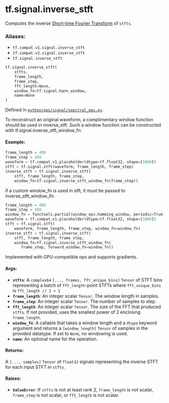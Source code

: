 <div itemscope itemtype="http://developers.google.com/ReferenceObject">
<meta itemprop="name" content="tf.signal.inverse_stft" />
<meta itemprop="path" content="Stable" />
</div>

# tf.signal.inverse_stft

Computes the inverse [Short-time Fourier Transform][stft] of `stfts`.

### Aliases:

* `tf.compat.v1.signal.inverse_stft`
* `tf.compat.v2.signal.inverse_stft`
* `tf.signal.inverse_stft`

``` python
tf.signal.inverse_stft(
    stfts,
    frame_length,
    frame_step,
    fft_length=None,
    window_fn=tf.signal.hann_window,
    name=None
)
```



Defined in [`python/ops/signal/spectral_ops.py`](/code/stable/tensorflow/python/ops/signal/spectral_ops.py).

<!-- Placeholder for "Used in" -->

To reconstruct an original waveform, a complimentary window function should
be used in inverse_stft. Such a window function can be constructed with
tf.signal.inverse_stft_window_fn.

#### Example:



```python
frame_length = 400
frame_step = 160
waveform = tf.compat.v1.placeholder(dtype=tf.float32, shape=[1000])
stft = tf.signal.stft(waveform, frame_length, frame_step)
inverse_stft = tf.signal.inverse_stft(
    stft, frame_length, frame_step,
    window_fn=tf.signal.inverse_stft_window_fn(frame_step))
```

if a custom window_fn is used in stft, it must be passed to
inverse_stft_window_fn:

```python
frame_length = 400
frame_step = 160
window_fn = functools.partial(window_ops.hamming_window, periodic=True),
waveform = tf.compat.v1.placeholder(dtype=tf.float32, shape=[1000])
stft = tf.signal.stft(
    waveform, frame_length, frame_step, window_fn=window_fn)
inverse_stft = tf.signal.inverse_stft(
    stft, frame_length, frame_step,
    window_fn=tf.signal.inverse_stft_window_fn(
       frame_step, forward_window_fn=window_fn))
```

Implemented with GPU-compatible ops and supports gradients.

#### Args:


* <b>`stfts`</b>: A `complex64` `[..., frames, fft_unique_bins]` `Tensor` of STFT bins
  representing a batch of `fft_length`-point STFTs where `fft_unique_bins`
  is `fft_length // 2 + 1`
* <b>`frame_length`</b>: An integer scalar `Tensor`. The window length in samples.
* <b>`frame_step`</b>: An integer scalar `Tensor`. The number of samples to step.
* <b>`fft_length`</b>: An integer scalar `Tensor`. The size of the FFT that produced
  `stfts`. If not provided, uses the smallest power of 2 enclosing
  `frame_length`.
* <b>`window_fn`</b>: A callable that takes a window length and a `dtype` keyword
  argument and returns a `[window_length]` `Tensor` of samples in the
  provided datatype. If set to `None`, no windowing is used.
* <b>`name`</b>: An optional name for the operation.


#### Returns:

A `[..., samples]` `Tensor` of `float32` signals representing the inverse
STFT for each input STFT in `stfts`.



#### Raises:


* <b>`ValueError`</b>: If `stfts` is not at least rank 2, `frame_length` is not scalar,
  `frame_step` is not scalar, or `fft_length` is not scalar.

[stft]: https://en.wikipedia.org/wiki/Short-time_Fourier_transform